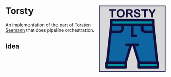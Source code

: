 # Torsty <img src='images/logo-box.png' align="right" height="210" />

An implementation of the part of [Torsten Seemann](https://github.com/tseemann) that does pipeline orchestration.

## Idea 


